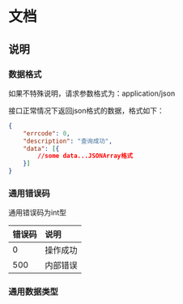 # 文档

## 说明

### 数据格式

如果不特殊说明，请求参数格式为：application/json

接口正常情况下返回json格式的数据，格式如下：

```json
{
    "errcode": 0,
    "description": "查询成功",
    "data": [{
        //some data...JSONArray格式
    }]
}
```

### 通用错误码

通用错误码为int型

| 错误码 | 说明     |
| :----- | :------- |
| 0      | 操作成功 |
| 500    | 内部错误 |

### 通用数据类型


